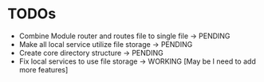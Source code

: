 # TODOs

- Combine Module router and routes file to single file -> PENDING
- Make all local service utilize file storage -> PENDING
- Create core directory structure -> PENDING
- Fix local services to use file storage -> WORKING [May be I need to add more features]

